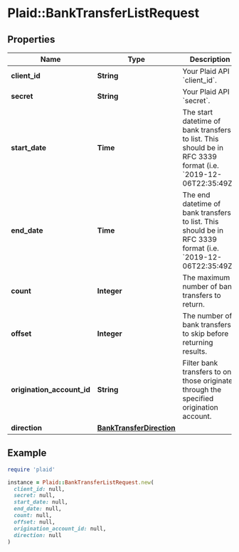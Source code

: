 # Plaid::BankTransferListRequest

## Properties

| Name | Type | Description | Notes |
| ---- | ---- | ----------- | ----- |
| **client_id** | **String** | Your Plaid API &#x60;client_id&#x60;. | [optional] |
| **secret** | **String** | Your Plaid API &#x60;secret&#x60;. | [optional] |
| **start_date** | **Time** | The start datetime of bank transfers to list. This should be in RFC 3339 format (i.e. &#x60;2019-12-06T22:35:49Z&#x60;) | [optional] |
| **end_date** | **Time** | The end datetime of bank transfers to list. This should be in RFC 3339 format (i.e. &#x60;2019-12-06T22:35:49Z&#x60;) | [optional] |
| **count** | **Integer** | The maximum number of bank transfers to return. | [optional][default to 25] |
| **offset** | **Integer** | The number of bank transfers to skip before returning results. | [optional][default to 0] |
| **origination_account_id** | **String** | Filter bank transfers to only those originated through the specified origination account. | [optional] |
| **direction** | [**BankTransferDirection**](BankTransferDirection.md) |  | [optional] |

## Example

```ruby
require 'plaid'

instance = Plaid::BankTransferListRequest.new(
  client_id: null,
  secret: null,
  start_date: null,
  end_date: null,
  count: null,
  offset: null,
  origination_account_id: null,
  direction: null
)
```

